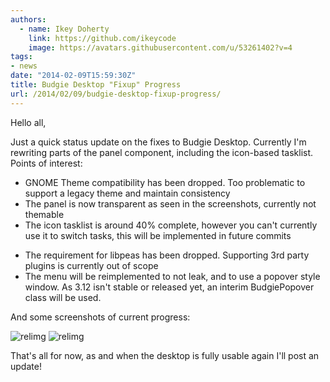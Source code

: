 ```yaml
---
authors:
  - name: Ikey Doherty
    link: https://github.com/ikeycode
    image: https://avatars.githubusercontent.com/u/53261402?v=4
tags:
- news
date: "2014-02-09T15:59:30Z"
title: Budgie Desktop "Fixup" Progress
url: /2014/02/09/budgie-desktop-fixup-progress/
---
```


Hello all,

Just a quick status update on the fixes to Budgie Desktop. Currently I'm rewriting parts of the panel component, including the icon-based tasklist. Points of interest:

* GNOME Theme compatibility has been dropped. Too problematic to support a legacy theme and maintain consistency
* The panel is now transparent as seen in the screenshots, currently not themable
* The icon tasklist is around 40% complete, however you can't currently use it to switch tasks, this will be implemented in future commits
<!--more-->
* The requirement for libpeas has been dropped. Supporting 3rd party plugins is currently out of scope
* The menu will be reimplemented to not leak, and to use a popover style window. As 3.12 isn't stable or released yet, an interim BudgiePopover class will be used.

And some screenshots of current progress:

![relimg](Screenshot-from-2014-02-08-150632.png)
![relimg](Screenshot-from-2014-02-09-153742.png)

That's all for now, as and when the desktop is fully usable again I'll post an update!
